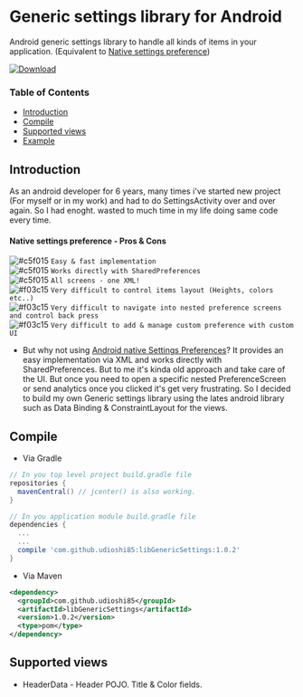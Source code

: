 # Generic settings library for Android

Android generic settings library to handle all kinds of items in your application. (Equivalent to [Native settings preference](https://developer.android.com/guide/topics/ui/settings.html))

[ ![Download](https://api.bintray.com/packages/udioshi85/maven/libGenericSettings/images/download.svg) ](https://bintray.com/udioshi85/maven/libGenericSettings/_latestVersion)

### Table of Contents
- [Introduction](#introduction)
- [Compile](#compile)
- [Supported views](#supported-views)
- [Example](#example)

## Introduction

As an android developer for 6 years, many times i've started new project (For myself or in my work) and had to do SettingsActivity over and over again.
So I had enoght. wasted to much time in my life doing same code every time.

#### Native settings preference - Pros & Cons

![#c5f015](https://placehold.it/15/c5f015/000000?text=+) `Easy & fast implementation`  
![#c5f015](https://placehold.it/15/c5f015/000000?text=+) `Works directly with SharedPreferences`  
![#c5f015](https://placehold.it/15/c5f015/000000?text=+) `All screens - one XML!`  
![#f03c15](https://placehold.it/15/f03c15/000000?text=+) `Very difficult to control items layout (Heights, colors etc..)`  
![#f03c15](https://placehold.it/15/f03c15/000000?text=+) `Very difficult to navigate into nested preference screens and control back press`  
![#f03c15](https://placehold.it/15/f03c15/000000?text=+) `Very difficult to add & manage custom preference with custom UI`  


* But why not using [Android native Settings Preferences](https://developer.android.com/guide/topics/ui/settings.html)?
It provides an easy implementation via XML and works directly with SharedPreferences. But to me it's kinda old approach and take care of the UI. But once you need to open a specific nested PreferenceScreen or send analytics once you clicked it's get very frustrating.
So I decided to build my own Generic settings library using the lates android library such as Data Binding & ConstraintLayout for the views.

## Compile

* Via Gradle
```gradle
// In you top level project build.gradle file
repositories {
  mavenCentral() // jcenter() is also working.
}

// In you application module build.gradle file
dependencies {
  ...
  ...
  compile 'com.github.udioshi85:libGenericSettings:1.0.2'
}
````  

* Via Maven
````xml
<dependency>
  <groupId>com.github.udioshi85</groupId>
  <artifactId>libGenericSettings</artifactId>
  <version>1.0.2</version>
  <type>pom</type>
</dependency>
````

## Supported views
* HeaderData - Header POJO. Title & Color fields.

